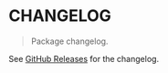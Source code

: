# CHANGELOG

> Package changelog.

See [GitHub Releases](https://github.com/stdlib-js/strided-base-quaternary/releases) for the changelog.